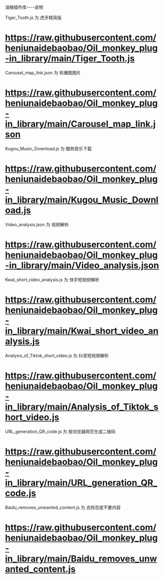 油猴插件库----说明

Tiger_Tooth.js    为    虎牙精简版
# https://raw.githubusercontent.com/heniunaidebaobao/Oil_monkey_plug-in_library/main/Tiger_Tooth.js

Carousel_map_link.json    为    轮播图图片
# https://raw.githubusercontent.com/heniunaidebaobao/Oil_monkey_plug-in_library/main/Carousel_map_link.json

Kugou_Music_Download.js    为    酷狗音乐下载
# https://raw.githubusercontent.com/heniunaidebaobao/Oil_monkey_plug-in_library/main/Kugou_Music_Download.js

Video_analysis.json    为    视频解析
# https://raw.githubusercontent.com/heniunaidebaobao/Oil_monkey_plug-in_library/main/Video_analysis.json

Kwai_short_video_analysis.js    为    快手短视频解析
# https://raw.githubusercontent.com/heniunaidebaobao/Oil_monkey_plug-in_library/main/Kwai_short_video_analysis.js

Analysis_of_Tiktok_short_video.js    为    抖音短视频解析
# https://raw.githubusercontent.com/heniunaidebaobao/Oil_monkey_plug-in_library/main/Analysis_of_Tiktok_short_video.js

URL_generation_QR_code.js    为    按浏览器网页生成二维码
# https://raw.githubusercontent.com/heniunaidebaobao/Oil_monkey_plug-in_library/main/URL_generation_QR_code.js

Baidu_removes_unwanted_content.js    为    去除百度不要内容
# https://raw.githubusercontent.com/heniunaidebaobao/Oil_monkey_plug-in_library/main/Baidu_removes_unwanted_content.js
